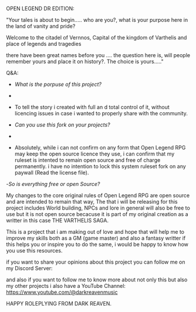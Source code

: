 
OPEN LEGEND DR EDITION:


"Your tales is about to begin.....
who are you?, what is your purpose here in the land of vanity and pride?

Welcome to the citadel of Vernnos, Capital of the kingdom of Varthelis
and place of legends and tragedies 

there have been great names before you .... the question here is, will people remember yours and place it on history?.
The choice is yours....."

















Q&A:

- *What is the porpuse of this project?*
- 
- To tell the story i created with full an d total control of it, without licencing issues in case i wanted to properly share with the community.

- *Can you use this fork on your projects?*
-
- Absolutely, while i can not confirm on any form that Open Legend RPG may keep the open source licence they use, i can confirm that my ruleset is intented to remain open source and free of charge permanently. i have no intention to lock this system ruleset fork on any paywall (Read the license file).

-*So is everything free or open Source?*

My changes to the core original rules of Open Legend RPG are open source and are intended to remain that way, The that i will be releasing for this project includes World building, NPCs and lore in general will also be free to use but it is not open source becacuse it is part of my original creation as a writter in this case
THE VARTHELIS SAGA.


This is a project that i am making out of love and hope that will help me to improve my skills both as a GM (game master) and also a fantasy writter
if this helps you or inspire you to do the same, i would be happy to know how you use this resources.



if you want to share your opinions about this project you can follow me on my Discord Server:

and also if you want to follow me to know more about not only this but also my other projects i also have a YouTube Channel: https://www.youtube.com/@darkreavenmusic


HAPPY ROLEPLYING FROM DARK REAVEN.



